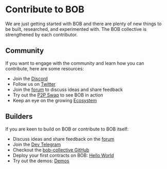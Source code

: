 # Contribute to BOB

We are just getting started with BOB and there are plenty of new things to be built, researched, and experimented with. The BOB collective is strengthened by each contributor.

## Community

If you want to engage with the community and learn how you can contribute, here are some resources:

- Join the [Discord](https://discordapp.com/invite/interlay)
- Follow us on [Twitter](https://twitter.com/build_on_bob)
- Join the [forum](https://forum.gobob.xyz/) to discuss ideas and share feedback
- Try out the [P2P Swap](https://demo.gobob.xyz/) to see BOB in action
- Keep an eye on the growing [Ecosystem](https://www.gobob.xyz/)

## Builders

If you are keen to build on BOB or contribute to BOB itself:

- Discuss ideas and share feedback on the [forum](https://forum.gobob.xyz/)
- Join the [Dev Telegram](https://t.me/+CyIcLW2nfaFlNDc1)
- Checkout the [bob-collective GitHub](https://github.com/bob-collective/bob)
- Deploy your first contracts on BOB: [Hello World](/docs/build/getting-started/helloworld)
- Try out the demos: [Demos](/docs/build/getting-started/#examples)
